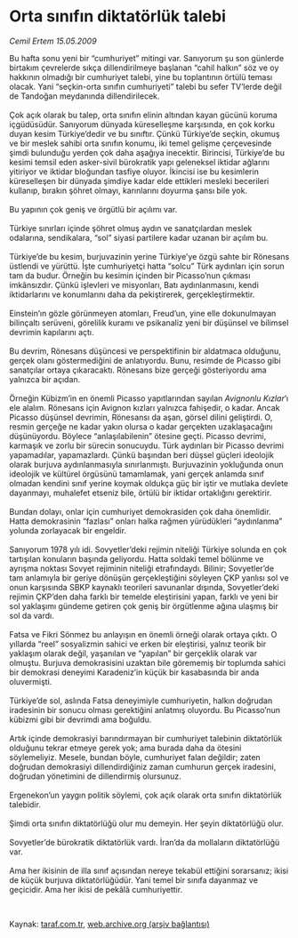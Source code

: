 # Orta sınıfın diktatörlük talebi

*Cemil Ertem 15.05.2009*

<div class="taraf_structure_2col_1zq">
<div class="margen_n">



 <p>Bu hafta sonu yeni bir “cumhuriyet” mitingi var. Sanıyorum şu son günlerde birtakım çevrelerde sıkça dillendirilmeye başlanan “cahil halkın” söz ve oy hakkının olmadığı bir cumhuriyet talebi, yine bu toplantının örtülü teması olacak. Yani “seçkin-orta sınıfın cumhuriyeti” talebi bu sefer TV’lerde değil de Tandoğan meydanında dillendirilecek. <br/><br/>Çok açık olarak bu talep, orta sınıfın elinin altından kayan gücünü koruma içgüdüsüdür. Sanıyorum dünyada küreselleşme karşısında, en çok korku duyan kesim Türkiye’dedir ve bu sınıftır. Çünkü Türkiye’de seçkin, okumuş ve bir meslek sahibi orta sınıfın konumu, iki temel gelişme çerçevesinde şimdi bulunduğu yerden çok daha aşağıya inecektir. Birincisi, Türkiye’de bu kesimi temsil eden asker-sivil bürokratik yapı geleneksel iktidar ağlarını yitiriyor ve iktidar bloğundan tasfiye oluyor. İkincisi ise bu kesimlerin küreselleşen bir dünyada şimdiye kadar elde ettikleri mesleki becerileri kullanıp, bırakın şöhret olmayı, karınlarını doyurma şansı bile yok. <br/><br/>Bu yapının çok geniş ve örgütlü bir açılımı var. <br/><br/>Türkiye sınırları içinde şöhret olmuş aydın ve sanatçılardan meslek odalarına, sendikalara, “sol” siyasi partilere kadar uzanan bir açılım bu. <br/><br/>Türkiye’de bu kesim, burjuvazinin yerine Türkiye’ye özgü sahte bir Rönesans üstlendi ve yürüttü. İşte cumhuriyetçi hatta “solcu” Türk aydınları için sorun tam da budur. Örneğin bu kesimin içinden bir Picasso’nun çıkması imkânsızdır. Çünkü işlevleri ve misyonları, Batı aydınlanmasını, kendi iktidarlarını ve konumlarını daha da pekiştirerek, gerçekleştirmektir. <br/><br/>Einstein’ın gözle görünmeyen atomları, Freud’un, yine elle dokunulmayan bilinçaltı serüveni, görelilik kuramı ve psikanaliz yeni bir düşünsel ve bilimsel devrimin kapılarını açtı. <br/><br/>Bu devrim, Rönesans düşüncesi ve perspektifinin bir aldatmaca olduğunu, gerçek olanı göstermediğini de anlatıyordu. Bunu, resimde de Picasso gibi sanatçılar ortaya çıkaracaktı. Rönesans bize gerçeği gösteriyordu ama yalnızca bir açıdan. <br/><br/>Örneğin Kübizm’in en önemli Picasso yapıtlarından sayılan <i>Avignonlu Kızlar</i>’ı ele alalım. Rönesans için Avignon kızları yalnızca fahişedir, o kadar. Ancak Picasso düşünsel devrimin, Rönesansı da aşan, görsel dilini geliştirdi. O, resmin gerçeğe ne kadar yakın olursa o kadar gerçekten uzaklaşacağını düşünüyordu. Böylece “anlaşılabilenin” ötesine geçti. Picasso devrimi, karmaşık ve zorlu bir sürecin sonucuydu. Türk aydınları bir Picasso devrimi yapamadılar, yapamazlardı. Çünkü başından beri düşsel güçleri ideolojik olarak burjuva aydınlanmasıyla sınırlanmıştı. Burjuvazinin yokluğunda onun ideolojik ve kültürel örgüsünü tamamlamak, yani gerçek anlamda sınıf olmadan kendini sınıf yerine koymak oldukça güç bir iştir ve mutlaka devlete dayanmayı, muhalefet etseniz bile, örtülü bir iktidar ortaklığını gerektirir. <br/><br/>Bundan dolayı, onlar için cumhuriyet demokrasiden çok daha önemlidir. Hatta demokrasinin “fazlası” onları halka rağmen yürüdükleri “aydınlanma” yolunda zorlayacak bir engeldir. <br/><br/>Sanıyorum 1978 yılı idi. Sovyetler’deki rejimin niteliği Türkiye solunda en çok tartışılan konuların başında geliyordu. Hatta soldaki temel bölünme ve ayrışma noktası Sovyet rejiminin niteliği etrafındaydı. Bilinir; Sovyetler’de tam anlamıyla bir geriye dönüşün gerçekleştiğini söyleyen ÇKP yanlısı sol ve onun karşısında SBKP kaynaklı teorileri savunanlar dışında, Sovyetler’deki rejimin ÇKP’den daha farklı bir temelde eleştirisini yapan, farklı ve yeni bir sol yaklaşımı gündeme getiren çok geniş bir örgütlenme ağına ulaşmış bir sol da vardı. <br/><br/>Fatsa ve Fikri Sönmez bu anlayışın en önemli örneği olarak ortaya çıktı. O yıllarda “reel” sosyalizmin sahici ve erken bir eleştirisi, yalnız teorik bir yaklaşım olarak değil, yaşanılan ve “yapılan” bir gerçeklik olarak var olmuştu. Burjuva demokrasisini uzaktan bile görememiş bir toplumda sahici bir demokrasi deneyimi Karadeniz’in küçük bir kasabasında bir anda oluvermişti. <br/><br/>Türkiye’de sol, aslında Fatsa deneyimiyle cumhuriyetin, halkın doğrudan iradesinin bir sonucu olması gerektiğini anlatmış oluyordu. Bu Picasso’nun kübizmi gibi bir devrimdi ama boğuldu. <br/><br/>Artık içinde demokrasiyi barındırmayan bir cumhuriyet talebinin diktatörlük olduğunu tekrar etmeye gerek yok; ama burada daha da ötesini söylemeliyiz. Mesele, bundan böyle, cumhuriyet falan değildir; zaten doğrudan demokrasiyi dillendirdiğiniz zaman cumhurun gerçek iradesini, doğrudan yönetimini de dillendirmiş olursunuz. <br/><br/>Ergenekon’un yaygın politik söylemi, çok açık olarak orta sınıfın diktatörlük talebidir. <br/><br/>Şimdi orta sınıfın diktatörlüğü olur mu demeyin. Her şeyin diktatörlüğü olur. <br/><br/>Sovyetler’de bürokratik diktatörlük vardı. İran’da da mollaların diktatörlüğü var. <br/><br/>Ama her ikisinin de illa sınıf açısından nereye tekabül ettiğini sorarsanız; ikisi de küçük burjuva diktatörlüğüdür. Yani temel bir sınıfa dayanmaz ve geçicidir. Ama her ikisi de pekâlâ cumhuriyettir.</p>

<br/>


<div id="taraf_not">
</div>

</div>


</div>

Kaynak: [taraf.com.tr](http://www.taraf.com.tr:80/makale/5522.htm), [web.archive.org (arşiv bağlantısı)](http://web.archive.org/web/20090528073023/http://www.taraf.com.tr:80/makale/5522.htm)
